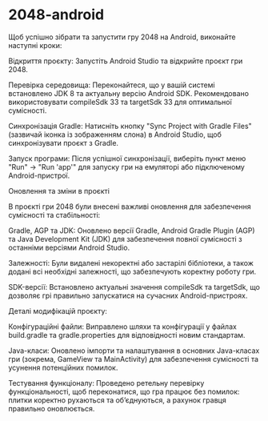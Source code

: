 2048-android
============
Щоб успішно зібрати та запустити гру 2048 на Android, виконайте наступні кроки:

Відкриття проєкту: Запустіть Android Studio та відкрийте проєкт гри 2048.

Перевірка середовища: Переконайтеся, що у вашій системі встановлено JDK 8 та актуальну версію Android SDK. Рекомендовано використовувати compileSdk 33 та targetSdk 33 для оптимальної сумісності.

Синхронізація Gradle: Натисніть кнопку "Sync Project with Gradle Files" (зазвичай іконка із зображенням слона) в Android Studio, щоб синхронізувати проєкт з Gradle.

Запуск програми: Після успішної синхронізації, виберіть пункт меню "Run" → "Run 'app'" для запуску гри на емуляторі або підключеному Android-пристрої.

Оновлення та зміни в проєкті

В проєкті гри 2048 були внесені важливі оновлення для забезпечення сумісності та стабільності:

Gradle, AGP та JDK: Оновлено версії Gradle, Android Gradle Plugin (AGP) та Java Development Kit (JDK) для забезпечення повної сумісності з останніми версіями Android Studio.

Залежності: Були видалені некоректні або застарілі бібліотеки, а також додані всі необхідні залежності, що забезпечують коректну роботу гри.

SDK-версії: Встановлено актуальні значення compileSdk та targetSdk, що дозволяє грі правильно запускатися на сучасних Android-пристроях.

Деталі модифікацій проєкту:

Конфігураційні файли: Виправлено шляхи та конфігурації у файлах build.gradle та gradle.properties для відповідності новим стандартам.

Java-класи: Оновлено імпорти та налаштування в основних Java-класах гри (зокрема, GameView та MainActivity) для забезпечення сумісності та усунення потенційних помилок.

Тестування функціоналу: Проведено ретельну перевірку функціональності, щоб переконатися, що гра працює без помилок: плитки коректно рухаються та об’єднуються, а рахунок гравця правильно оновлюється.

